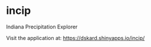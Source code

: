 # incip
Indiana Precipitation Explorer

Visit the application at: https://dskard.shinyapps.io/incip/
